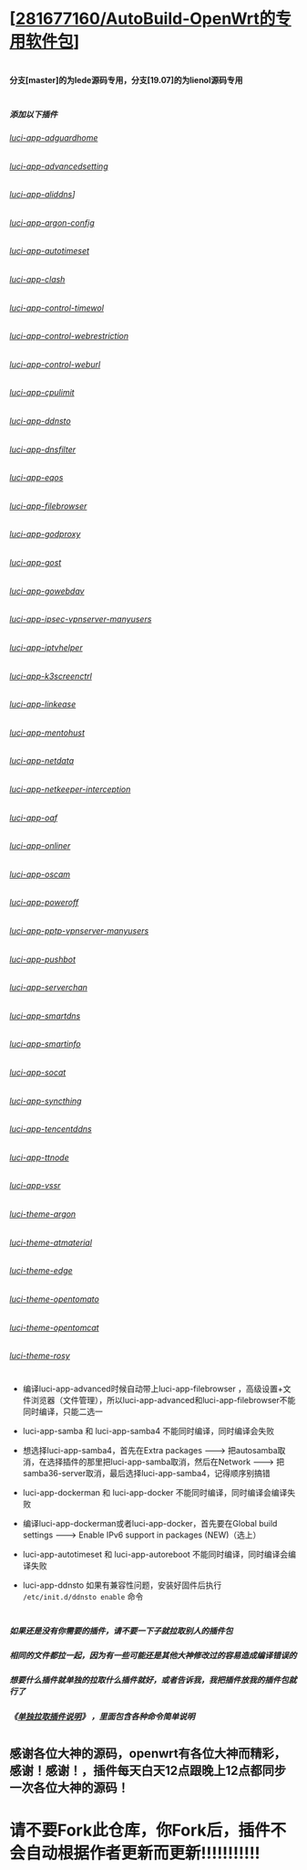 # [[281677160/AutoBuild-OpenWrt的专用软件包](https://github.com/281677160/AutoBuild-OpenWrt)]

#
#### 分支[master]的为lede源码专用，分支[19.07]的为lienol源码专用
#

##### 添加以下插件
###### [luci-app-adguardhome](#/README.md)
###### [luci-app-advancedsetting](#/README.md)
###### [luci-app-aliddns](#/README.md)]
###### [luci-app-argon-config](#/README.md)
###### [luci-app-autotimeset](#/README.md)
###### [luci-app-clash](#/README.md)
###### [luci-app-control-timewol](#/README.md)
###### [luci-app-control-webrestriction](#/README.md)
###### [luci-app-control-weburl](#/README.md)
###### [luci-app-cpulimit](#/README.md)
###### [luci-app-ddnsto](#/README.md)
###### [luci-app-dnsfilter](#/README.md)
###### [luci-app-eqos](#/README.md)
###### [luci-app-filebrowser](#/README.md)
###### [luci-app-godproxy](#/README.md)
###### [luci-app-gost](#/README.md)
###### [luci-app-gowebdav](#/README.md)
###### [luci-app-ipsec-vpnserver-manyusers](#/README.md)
###### [luci-app-iptvhelper](#/README.md)
###### [luci-app-k3screenctrl](#/README.md)
###### [luci-app-linkease](#/README.md)
###### [luci-app-mentohust](#/README.md)
###### [luci-app-netdata](#/README.md)
###### [luci-app-netkeeper-interception](#/README.md)
###### [luci-app-oaf](#/README.md)
###### [luci-app-onliner](#/README.md)
###### [luci-app-oscam](#/README.md)
###### [luci-app-poweroff](#/README.md)
###### [luci-app-pptp-vpnserver-manyusers](#/README.md)
###### [luci-app-pushbot](#/README.md)
###### [luci-app-serverchan](#/README.md)
###### [luci-app-smartdns](#/README.md)
###### [luci-app-smartinfo](#/README.md)
###### [luci-app-socat](#/README.md)
###### [luci-app-syncthing](#/README.md)
###### [luci-app-tencentddns](#/README.md)
###### [luci-app-ttnode](#/README.md)
###### [luci-app-vssr](#/README.md)
###### [luci-theme-argon](#/README.md)
###### [luci-theme-atmaterial](#/README.md)
###### [luci-theme-edge](#/README.md)
###### [luci-theme-opentomato](#/README.md)
###### [luci-theme-opentomcat](#/README.md)
###### [luci-theme-rosy](#/README.md)
#

#

- 编译luci-app-advanced时候自动带上luci-app-filebrowser ，高级设置+文件浏览器（文件管理），所以luci-app-advanced和luci-app-filebrowser不能同时编译，只能二选一

- luci-app-samba 和 luci-app-samba4 不能同时编译，同时编译会失败
- 想选择luci-app-samba4，首先在Extra packages ---> 把autosamba取消，在选择插件的那里把luci-app-samba取消，然后在Network ---> 把 samba36-server取消，最后选择luci-app-samba4，记得顺序别搞错

- luci-app-dockerman 和 luci-app-docker 不能同时编译，同时编译会编译失败
- 编译luci-app-dockerman或者luci-app-docker，首先要在Global build settings ---> Enable IPv6 support in packages (NEW)（选上）

- luci-app-autotimeset 和 luci-app-autoreboot 不能同时编译，同时编译会编译失败

- luci-app-ddnsto  如果有兼容性问题，安装好固件后执行 `/etc/init.d/ddnsto enable` 命令

#
#
##### 如果还是没有你需要的插件，请不要一下子就拉取别人的插件包
##### 相同的文件都拉一起，因为有一些可能还是其他大神修改过的容易造成编译错误的
##### 想要什么插件就单独的拉取什么插件就好，或者告诉我，我把插件放我的插件包就行了
##### 《[单独拉取插件说明](https://github.com/danshui-git/shuoming/blob/master/ming.md)》 ，里面包含各种命令简单说明
#
#
## 感谢各位大神的源码，openwrt有各位大神而精彩，感谢！感谢！，插件每天白天12点跟晚上12点都同步一次各位大神的源码！

#

# 请不要Fork此仓库，你Fork后，插件不会自动根据作者更新而更新!!!!!!!!!!!
